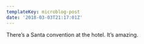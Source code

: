 ```yaml
---
templateKey: microblog-post
date: '2018-03-03T21:17:01Z'
---
```


There’s a Santa convention at the hotel. It’s amazing.

